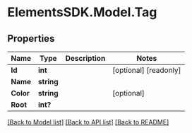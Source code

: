 # ElementsSDK.Model.Tag

## Properties

Name | Type | Description | Notes
------------ | ------------- | ------------- | -------------
**Id** | **int** |  | [optional] [readonly] 
**Name** | **string** |  | 
**Color** | **string** |  | [optional] 
**Root** | **int?** |  | 

[[Back to Model list]](../#documentation-for-models) [[Back to API list]](../#documentation-for-api-endpoints) [[Back to README]](../)

